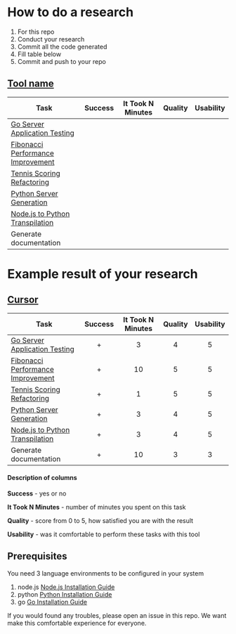 # How to do a research
1. For this repo
2. Conduct your research
3. Commit all the code generated
4. Fill table below
5. Commit and push to your repo

## [Tool name](https://link.to.the.tool)

| Task                                                      | Success | It Took N Minutes | Quality | Usability |
|-----------------------------------------------------------|:-------:|:-----------------:|:-------:|:---------:|
| [Go Server Application Testing](tests-for-code/README.md) |         |                   |         |           |
| [Fibonacci Performance Improvement](improve/README.md)    |         |                   |         |           |
| [Tennis Scoring Refactoring](refactoring/README.md)       |         |                   |         |           |
| [Python Server Generation](code-for-test/README.md)       |         |                   |         |           |
| [Node.js to Python Transpilation](transpile/README.md)    |         |                   |         |           |
| Generate documentation                                    |         |                   |         |           |


# Example result of your research

## [Cursor](https://cursor.sh)

| Task                                                      | Success | It Took N Minutes | Quality | Usability |
|-----------------------------------------------------------|:-------:|:-----------------:|:-------:|:---------:|
| [Go Server Application Testing](tests-for-code/README.md) |  +      |        3           |   4     |    5     |
| [Fibonacci Performance Improvement](improve/README.md)    |  +      |        10          |   5     |    5     |
| [Tennis Scoring Refactoring](refactoring/README.md)       |  +      |        1           |   5     |    5     |
| [Python Server Generation](code-for-test/README.md)       |  +      |        3           |   4     |    5     |
| [Node.js to Python Transpilation](transpile/README.md)    |  +      |        3           |   4     |    5     |
| Generate documentation                                    |  +      |        10          |   3     |    3     |



#### Description of columns
**Success** - yes or no

**It Took N Minutes** - number of minutes you spent on this task

**Quality** - score from 0 to 5, how satisfied you are with the result

**Usability** - was it comfortable to perform these tasks with this tool

## Prerequisites

You need 3 language environments to be configured in your system
1. node.js [Node.js Installation Guide](https://nodejs.org/en/learn/getting-started/how-to-install-nodejs)
2. python [Python Installation Guide](https://www.python.org/downloads/)
3. go [Go Installation Guide](https://go.dev/doc/install)

If you would found any troubles, please open an issue in this repo. We want make this comfortable experience for everyone.
